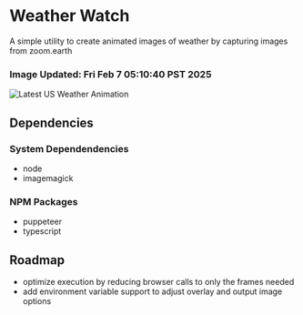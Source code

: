 # Weather Watch

A simple utility to create animated images of weather by capturing images from zoom.earth

### Image Updated: Fri Feb  7 05:10:40 PST 2025

![Latest US Weather Animation](animations/2025-02-07.webp)

## Dependencies
### System Dependendencies
* node
* imagemagick
### NPM Packages
* puppeteer
* typescript

## Roadmap
* optimize execution by reducing browser calls to only the frames needed
* add environment variable support to adjust overlay and output image options
